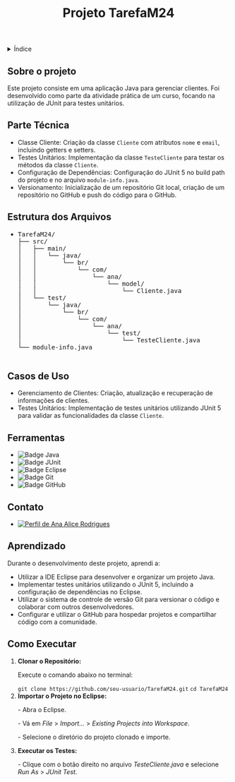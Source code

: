 <!DOCTYPE html>
<html lang="pt-br">
<head>
    <meta charset="UTF-8">
    <meta name="viewport" content="width=device-width, initial-scale=1.0">
    <meta name="description" content="Projeto TarefaM24">
    <meta name="keywords" content="Java, JUnit, Eclipse, Git, GitHub">
    <meta name="author" content="Ana Alice Rodrigues">

</head>
<body>

<header>
    <h1>Projeto TarefaM24</h1>
   
</header>

<details>
    <summary>Índice</summary>
    <ol>
        <li><a href="#sobre-o-projeto">Sobre o projeto</a></li>
        <li><a href="#parte-tecnica">Parte Técnica</a></li>
        <li><a href="#estrutura-dos-arquivos">Estrutura dos Arquivos</a></li>
        <li><a href="#casos-de-uso">Casos de Uso</a></li>
        <li><a href="#ferramentas">Ferramentas</a></li>
        <li><a href="#contato">Contato</a></li>
        <li><a href="#aprendizado">Aprendizado</a></li>
        <li><a href="#como-executar">Como Executar</a></li>
    </ol>
</details>

<section id="sobre-o-projeto">
    <h2>Sobre o projeto</h2>
    <p>
        Este projeto consiste em uma aplicação Java para gerenciar clientes. Foi desenvolvido como parte da atividade prática de um curso, focando na utilização de JUnit para testes unitários.
    </p>
</section>

<section id="parte-tecnica">
    <h2>Parte Técnica</h2>
    <ul>
        <li>Classe Cliente: Criação da classe <code>Cliente</code> com atributos <code>nome</code> e <code>email</code>, incluindo getters e setters.</li>
        <li>Testes Unitários: Implementação da classe <code>TesteCliente</code> para testar os métodos da classe <code>Cliente</code>.</li>
        <li>Configuração de Dependências: Configuração do JUnit 5 no build path do projeto e no arquivo <code>module-info.java</code>.</li>
        <li>Versionamento: Inicialização de um repositório Git local, criação de um repositório no GitHub e push do código para o GitHub.</li>
    </ul>
</section>

<section id="estrutura-dos-arquivos">
    <h2>Estrutura dos Arquivos</h2>
    <ul>
        <li>
            <pre>
TarefaM24/
├── src/
│   ├── main/
│   │   └── java/
│   │       └── br/
│   │           └── com/
│   │               └── ana/
│   │                   └── model/
│   │                       └── Cliente.java
│   └── test/
│       └── java/
│           └── br/
│               └── com/
│                   └── ana/
│                       └── test/
│                           └── TesteCliente.java
└── module-info.java
            </pre>
        </li>
    </ul>
</section>

<section id="casos-de-uso">
    <h2>Casos de Uso</h2>
    <ul>
        <li>Gerenciamento de Clientes: Criação, atualização e recuperação de informações de clientes.</li>
        <li>Testes Unitários: Implementação de testes unitários utilizando JUnit 5 para validar as funcionalidades da classe <code>Cliente</code>.</li>
    </ul>
</section>

<section id="ferramentas">
    <h2>Ferramentas</h2>
    <ul>
        <li><img src="https://img.shields.io/badge/Java-007396?style=for-the-badge&logo=java&logoColor=white" alt="Badge Java"></li>
        <li><img src="https://img.shields.io/badge/JUnit-25A162?style=for-the-badge&logo=junit5&logoColor=white" alt="Badge JUnit"></li>
        <li><img src="https://img.shields.io/badge/Eclipse-2C2255?style=for-the-badge&logo=eclipse&logoColor=white" alt="Badge Eclipse"></li>
        <li><img src="https://img.shields.io/badge/Git-E44C30?style=for-the-badge&logo=git&logoColor=white" alt="Badge Git"></li>
        <li><img src="https://img.shields.io/badge/GitHub-181717?style=for-the-badge&logo=github&logoColor=white" alt="Badge GitHub"></li>
    </ul>
</section>

<section id="contato">
    <h2>Contato</h2>
    <ul>
        <li><a href="https://linktr.ee/anaeanali5" target="_blank"><img src="https://img.shields.io/badge/Ana_Alice_Rodrigues-blue?style=for-the-badge" alt="Perfil de Ana Alice Rodrigues"></a></li>
    </ul>
</section>

<section id="aprendizado">
    <h2>Aprendizado</h2>
    <p>Durante o desenvolvimento deste projeto, aprendi a:</p>
    <ul>
        <li>Utilizar a IDE Eclipse para desenvolver e organizar um projeto Java.</li>
        <li>Implementar testes unitários utilizando o JUnit 5, incluindo a configuração de dependências no Eclipse.</li>
        <li>Utilizar o sistema de controle de versão Git para versionar o código e colaborar com outros desenvolvedores.</li>
        <li>Configurar e utilizar o GitHub para hospedar projetos e compartilhar código com a comunidade.</li>
    </ul>
</section>

<section id="como-executar">
    <h2>Como Executar</h2>
    <ol>
        <li><strong>Clonar o Repositório:</strong>
            <p>Execute o comando abaixo no terminal:</p>
            <code>git clone https://github.com/seu-usuario/TarefaM24.git</code>
            <code>cd TarefaM24</code>
        </li>
        <li><strong>Importar o Projeto no Eclipse:</strong>
            <p>- Abra o Eclipse.</p>
            <p>- Vá em <em>File</em> > <em>Import...</em> > <em>Existing Projects into Workspace</em>.</p>
            <p>- Selecione o diretório do projeto clonado e importe.</p>
        </li>
        <li><strong>Executar os Testes:</strong>
            <p>- Clique com o botão direito no arquivo <em>TesteCliente.java</em> e selecione <em>Run As</em> > <em>JUnit Test</em>.</p>
        </li>
    </ol>
</section>

</body>
</html>
